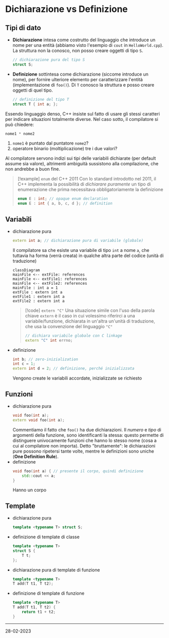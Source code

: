 ```toc
```

# Dichiarazione vs Definizione
## Tipi di dato
- **Dichiarazione** intesa come costrutto del linguaggio che introduce un nome per una entità (abbiamo visto l'esempio di `cout` in `HelloWorld.cpp`). La struttura non la conosco, non posso creare oggetti di tipo `S`.
  ```cpp
  // dichiarazione pura del tipo S
  struct S;
  ```
- **Definizione** sottintesa come dichiarazione (siccome introduce un nome), per fornire ulteriore elemento per caratterizzare l'entità (implementazione di `foo()`). Di `T` conosco la struttura e posso creare oggetti di quel tipo.
  ```cpp
  // definizione del tipo T
  struct T { int a; };
  ```

Essendo linguaggio denso, C++ insiste sul fatto di usare gli stessi caratteri per indicare situazioni totalmente diverse. Nel caso sotto, il compilatore si può chiedere:
```cpp
nome1 * nome2
```
1) `nome1` è puntato dal puntatore `nome2`?
2) operatore binario (moltiplicazione) tre i due valori?

Al compilatore servono indizi sui tipi delle variabili dichiarate (per default assume sia valore), altrimenti ambiguità sussistono alla compilazione, che non andrebbe a buon fine.
> [!example] `enum` del C++ 2011
> Con lo standard introdotto nel 2011, il C++ implementa la possibilità di *dichiarare puramente* un tipo di enumerazione che prima necessitava obbligatoriamente la definizione
> ```cpp
 > enum E : int; // opaque enum declaration
 > enum E : int { a, b, c, d }; // definition
> ```

## Variabili
- dichiarazione pura
  ```cpp
  extern int a; // dichiarazione pura di variabile (globale)
  ```
  Il compilatore sa che esiste una variabile di tipo `int` a nome `a`, che tuttavia ha forma (verrà creata) in qualche altra parte del codice (unità di traduzione)
  ```mermaid
  classDiagram
  mainFile <-- extFile: references
  mainFile <-- extFile1: references
  mainFile <-- extFile2: references
  mainFile : int a = 1
  extFile : extern int a
  extFile1 : extern int a
  extFile2 : extern int a
  ```
  >[!code] `extern "C"`
  >Una situazione simile con l'uso della parola chiave `extern` è il caso in cui volessimo riferirci a una variabile/funzione, dichiarata in un'altra un'unità di traduzione, che usa la convenzione del linguaggio `"C"`
  >```cpp
  >// dichiara variabile globale con C linkage
  >extern "C" int errno;
  >```
- definizione
  ```cpp
  int b; // zero-inizialization 
  int c = 1;
  extern int d = 2; // definizione, perché inizializzata
  ```
  Vengono create le variabili accordate, inizializzate se richiesto

## Funzioni
- dichiarazione pura
  ```cpp
  void foo(int a);
  extern void foo(int a);
  ```
  Commentiamo il fatto che `foo()` ha due dichiarazioni.
  Il *numero* e *tipo* di argomenti della funzione, sono identificanti la stessa: questo permette di distinguere univocamente funzioni che hanno lo stesso nome (cosa a cui al compilatore non importa). Detto "bruttamente": le dichiarazioni pure possono ripetersi tante volte, mentre le definizioni sono uniche (**One Definition Rule**).
- definizione
  ```cpp
  void foo(int a) { // presente il corpo, quindi definizione
	  std::cout << a;
  }
  ```
  Hanno un corpo
## Template
- dichiarazione pura
  ```cpp
  template <typename T> struct S;
  ```
- definizione di template di classe
  ```cpp
  template <typename T>
  struct S {
	  T t;
  };
  ```
- dichiarazione pura di template di funzione
  ```cpp
  template <typename T>
  T add(T t1, T t2);
  ```
- definizione di template di funzione
  ```cpp
  template <typename T>
  T add(T t1, T t2) {
	  return t1 + t2;
  }
  ```
---
28-02-2023